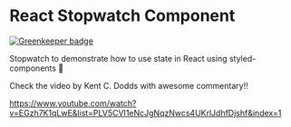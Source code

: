 # React Stopwatch Component

[![Greenkeeper badge](https://badges.greenkeeper.io/spences10/react-stopwatch.svg)](https://greenkeeper.io/)

Stopwatch to demonstrate how to use state in React using styled-components 💅

Check the video by Kent C. Dodds with awesome commentary!!

https://www.youtube.com/watch?v=EGzh7K1qLwE&list=PLV5CVI1eNcJgNqzNwcs4UKrlJdhfDjshf&index=1